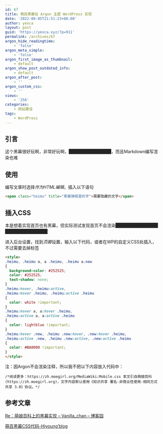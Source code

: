 ```yaml
---
id: 67
title: 萌百黑幕在 Argon 主题 WordPress 实现
date: '2022-09-05T21:51:23+08:00'
author: yexca
layout: post
guid: 'https://yexca.xyz/?p=911'
permalink: /archives/67
argon_hide_readingtime:
    - 'false'
argon_meta_simple:
    - 'false'
argon_first_image_as_thumbnail:
    - default
argon_show_post_outdated_info:
    - default
argon_after_post:
    - ''
argon_custom_css:
    - ''
views:
    - '256'
categories:
    - 网站建设
tags:
    - WordPress
---
```


## 引言

这个黑幕很好玩啊，非常好玩啊，<span class="heimu" title="这样可以吗？">可惜首页无法渲染出来</span>，而且Markdown编写渲染也难

## 使用

编写文章时选择*作为HTML编辑*，插入以下语句

```html
<span class="heimu" title="黑幕弹框里的字">需要隐藏的文字</span>
```

## 插入CSS

本是想着实现首页也有黑幕，但实际测试发现首页不会渲染<span class="heimu" title="试试想象Warma的声音">为什么不渲染啊啊啊啊啊啊啊！！！！！！！</span>

进入后台设置，找到*页脚*设置，输入以下代码，或者在WP的自定义CSS处插入，不过需要去掉标签

```html
<style>
.heimu, .heimu a, a .heimu, .heimu a.new 
{
  background-color: #252525;
  color: #252525;
  text-shadow: none;
}
.heimu:hover, .heimu:active,
.heimu:hover .heimu, .heimu:active .heimu 
{
  color: white !important;
}
.heimu:hover a, a:hover .heimu,
.heimu:active a, a:active .heimu 
{
  color: lightblue !important;
}
.heimu:hover .new, .heimu .new:hover, .new:hover .heimu,
.heimu:active .new, .heimu .new:active, .new:active .heimu 
{
  color: #BA0000 !important;
}
</style>
```

注：因Argon不会渲染注释，所以我不把以下内容放入代码中：

`/*阅读更多：https://zh.moegirl.org/MediaWiki:Mobile.css 本文引自萌娘百科(https://zh.moegirl.org)，文字内容默认使用《知识共享 署名-非商业性使用-相同方式共享 3.0》协议。*/`

## 参考文章

[Re：萌娘百科上的黑幕实现 – Vanilla\_chan – 博客园](https://www.cnblogs.com/Vanilla-chan/p/12355387.html)

[萌百黑幕CSS代码-Hiyoung’blog](https://hiyoungssr.xyz/2022/08/22/%E8%90%8C%E7%99%BE%E9%BB%91%E5%B9%95CSS%E4%BB%A3%E7%A0%81/)

<style>
.heimu, .heimu a, a .heimu, .heimu a.new 
{
  background-color: #252525;
  color: #252525;
  text-shadow: none;
}
.heimu:hover, .heimu:active,
.heimu:hover .heimu, .heimu:active .heimu 
{
  color: white !important;
}
.heimu:hover a, a:hover .heimu,
.heimu:active a, a:active .heimu 
{
  color: lightblue !important;
}
.heimu:hover .new, .heimu .new:hover, .new:hover .heimu,
.heimu:active .new, .heimu .new:active, .new:active .heimu 
{
  color: #BA0000 !important;
}
</style>